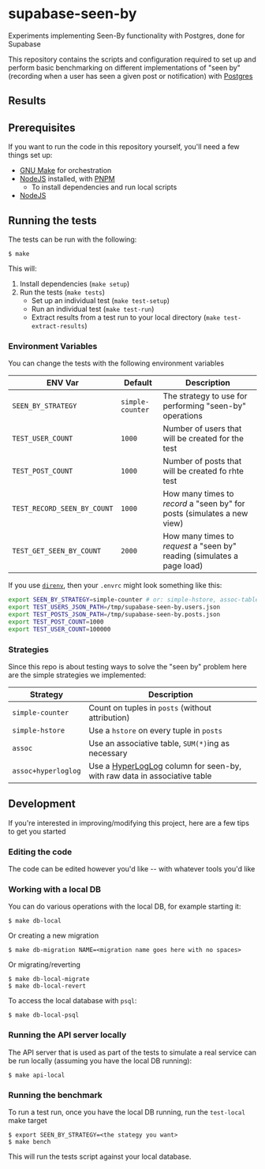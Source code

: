 # supabase-seen-by

Experiments implementing Seen-By functionality with Postgres, done for Supabase

This repository contains the scripts and configuration required to set up and perform basic benchmarking on different implementations of "seen by" (recording when a user has seen a given post or notification) with [Postgres][pg]

## Results

## Prerequisites

If you want to run the code in this repository yourself, you'll need a few things set up:

- [GNU Make][gnu-make] for orchestration
- [NodeJS][node] installed, with [PNPM][pnpm]
  - To install dependencies and run local scripts
- [NodeJS][node]

## Running the tests

The tests can be run with the following:

```console
$ make
```

This will:

1. Install dependencies (`make setup`)
2. Run the tests (`make tests`)
   - Set up an individual test (`make test-setup`)
   - Run an individual test (`make test-run`)
   - Extract results from a test run to your local directory (`make test-extract-results`)

### Environment Variables

You can change the tests with the following environment variables

| ENV Var                     | Default          | Description                                                             |
|-----------------------------|------------------|-------------------------------------------------------------------------|
| `SEEN_BY_STRATEGY`          | `simple-counter` | The strategy to use for performing "seen-by" operations                 |
| `TEST_USER_COUNT`           | `1000`           | Number of users that will be created for the test                       |
| `TEST_POST_COUNT`           | `1000`           | Number of posts that will be created fo rhte test                       |
| `TEST_RECORD_SEEN_BY_COUNT` | `1000`           | How many times to *record* a "seen by" for posts (simulates a new view) |
| `TEST_GET_SEEN_BY_COUNT`    | `2000`           | How many times to *request* a "seen by" reading (simulates a page load) |

If you use [`direnv`][direnv], then your `.envrc` might look something like this:

```bash
export SEEN_BY_STRATEGY=simple-counter # or: simple-hstore, assoc-table, hll
export TEST_USERS_JSON_PATH=/tmp/supabase-seen-by.users.json
export TEST_POSTS_JSON_PATH=/tmp/supabase-seen-by.posts.json
export TEST_POST_COUNT=1000
export TEST_USER_COUNT=100000
```

### Strategies

Since this repo is about testing ways to solve the "seen by" problem here are the simple strategies we implemented:

| Strategy            | Description                                                                          |
|---------------------|--------------------------------------------------------------------------------------|
| `simple-counter`    | Count on tuples in `posts` (without attribution)                                     |
| `simple-hstore`     | Use a `hstore` on every tuple in `posts`                                             |
| `assoc`             | Use an associative table, `SUM(*)`ing as necessary                                   |
| `assoc+hyperloglog` | Use a [HyperLogLog][wiki-hll] column for seen-by, with raw data in associative table |



## Development

If you're interested in improving/modifying this project, here are a few tips to get you started

### Editing the code

The code can be edited however you'd like -- with whatever tools you'd like

### Working with a local DB

You can do various operations with the local DB, for example starting it:

```console
$ make db-local
```

Or creating a new migration

```console
$ make db-migration NAME=<migration name goes here with no spaces>
```

Or migrating/reverting

```console
$ make db-local-migrate
$ make db-local-revert
```

To access the local database with `psql`:

```console
$ make db-local-psql
```

### Running the API server locally

The API server that is used as part of the tests to simulate a real service can be run locally (assuming you have the local DB running):

```console
$ make api-local
```

### Running the benchmark

To run a test run, once you have the local DB running, run the `test-local` make target

```console
$ export SEEN_BY_STRATEGY=<the stategy you want>
$ make bench
```

This will run the tests script against your local database.

[pg]: https://postgresql.org
[node]: https://nodejs.org
[pnpm]: https://pnpm.io
[gnu-make]: https://www.gnu.org/software/make
[wiki-hll]: https://en.wikipedia.org/wiki/HyperLogLog
[direnv]: https://direnv.net
